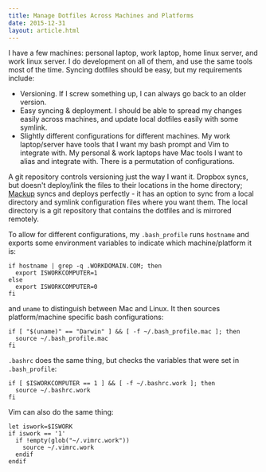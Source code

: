 ```yaml
---
title: Manage Dotfiles Across Machines and Platforms
date: 2015-12-31
layout: article.html
---
```


I have a few machines: personal laptop, work laptop, home linux server, and work
linux server. I do development on all of them, and use the same tools most of
the time. Syncing dotfiles should be easy, but my requirements include:

- Versioning. If I screw something up, I can always go back to an older version.
- Easy syncing & deployment. I should be able to spread my changes easily across
  machines, and update local dotfiles easily with some symlink.
- Slightly different configurations for different machines. My work
  laptop/server have tools that I want my bash prompt and Vim to integrate with.
  My personal & work laptops have Mac tools I want to alias and integrate with.
  There is a permutation of configurations.

A git repository controls versioning just the way I want it. Dropbox syncs, but
doesn't deploy/link the files to their locations in the home directory;
[Mackup][] syncs and deploys perfectly - it has an option to sync from a local
directory and symlink configuration files where you want them. The local
directory is a git repository that contains the dotfiles and is mirrored
remotely.

To allow for different configurations, my `.bash_profile` runs `hostname` and
exports some environment variables to indicate which machine/platform it is:

```
if hostname | grep -q .WORKDOMAIN.COM; then
  export ISWORKCOMPUTER=1
else
  export ISWORKCOMPUTER=0
fi
```

and `uname` to distinguish between Mac and Linux. It then sources
platform/machine specific bash configurations:

```
if [ "$(uname)" == "Darwin" ] && [ -f ~/.bash_profile.mac ]; then
  source ~/.bash_profile.mac
fi
```

`.bashrc` does the same thing, but checks the variables that were set in
`.bash_profile`:

```
if [ $ISWORKCOMPUTER == 1 ] && [ -f ~/.bashrc.work ]; then
  source ~/.bashrc.work
fi
```

Vim can also do the same thing:

```
let iswork=$ISWORK
if iswork == '1'
  if !empty(glob("~/.vimrc.work"))
    source ~/.vimrc.work
  endif
endif
```

  [Mackup]: https://github.com/lra/mackup
